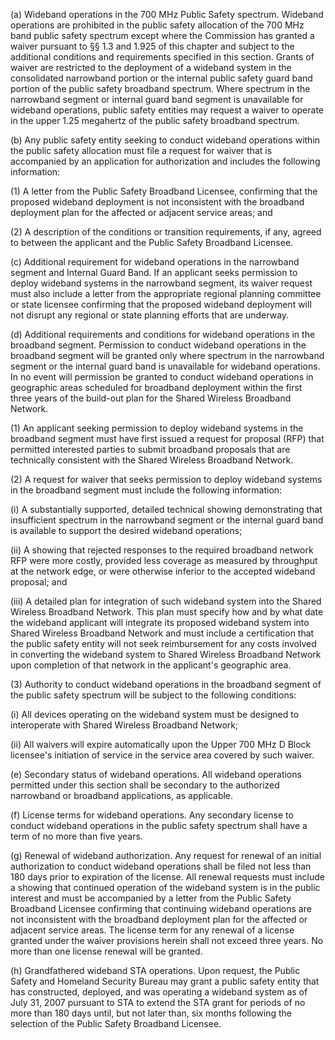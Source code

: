 (a) Wideband operations in the 700 MHz Public Safety spectrum. Wideband operations are prohibited in the public safety allocation of the 700 MHz band public safety spectrum except where the Commission has granted a waiver pursuant to §§ 1.3 and 1.925 of this chapter and subject to the additional conditions and requirements specified in this section. Grants of waiver are restricted to the deployment of a wideband system in the consolidated narrowband portion or the internal public safety guard band portion of the public safety broadband spectrum. Where spectrum in the narrowband segment or internal guard band segment is unavailable for wideband operations, public safety entities may request a waiver to operate in the upper 1.25 megahertz of the public safety broadband spectrum.

(b) Any public safety entity seeking to conduct wideband operations within the public safety allocation must file a request for waiver that is accompanied by an application for authorization and includes the following information:

(1) A letter from the Public Safety Broadband Licensee, confirming that the proposed wideband deployment is not inconsistent with the broadband deployment plan for the affected or adjacent service areas; and

(2) A description of the conditions or transition requirements, if any, agreed to between the applicant and the Public Safety Broadband Licensee.

(c) Additional requirement for wideband operations in the narrowband segment and Internal Guard Band. If an applicant seeks permission to deploy wideband systems in the narrowband segment, its waiver request must also include a letter from the appropriate regional planning committee or state licensee confirming that the proposed wideband deployment will not disrupt any regional or state planning efforts that are underway.

(d) Additional requirements and conditions for wideband operations in the broadband segment. Permission to conduct wideband operations in the broadband segment will be granted only where spectrum in the narrowband segment or the internal guard band is unavailable for wideband operations. In no event will permission be granted to conduct wideband operations in geographic areas scheduled for broadband deployment within the first three years of the build-out plan for the Shared Wireless Broadband Network.

(1) An applicant seeking permission to deploy wideband systems in the broadband segment must have first issued a request for proposal (RFP) that permitted interested parties to submit broadband proposals that are technically consistent with the Shared Wireless Broadband Network.

(2) A request for waiver that seeks permission to deploy wideband systems in the broadband segment must include the following information:

(i) A substantially supported, detailed technical showing demonstrating that insufficient spectrum in the narrowband segment or the internal guard band is available to support the desired wideband operations;

(ii) A showing that rejected responses to the required broadband network RFP were more costly, provided less coverage as measured by throughput at the network edge, or were otherwise inferior to the accepted wideband proposal; and
                                

(iii) A detailed plan for integration of such wideband system into the Shared Wireless Broadband Network. This plan must specify how and by what date the wideband applicant will integrate its proposed wideband system into Shared Wireless Broadband Network and must include a certification that the public safety entity will not seek reimbursement for any costs involved in converting the wideband system to Shared Wireless Broadband Network upon completion of that network in the applicant's geographic area.

(3) Authority to conduct wideband operations in the broadband segment of the public safety spectrum will be subject to the following conditions:

(i) All devices operating on the wideband system must be designed to interoperate with Shared Wireless Broadband Network;

(ii) All waivers will expire automatically upon the Upper 700 MHz D Block licensee's initiation of service in the service area covered by such waiver.

(e) Secondary status of wideband operations. All wideband operations permitted under this section shall be secondary to the authorized narrowband or broadband applications, as applicable.

(f) License terms for wideband operations. Any secondary license to conduct wideband operations in the public safety spectrum shall have a term of no more than five years.

(g) Renewal of wideband authorization. Any request for renewal of an initial authorization to conduct wideband operations shall be filed not less than 180 days prior to expiration of the license. All renewal requests must include a showing that continued operation of the wideband system is in the public interest and must be accompanied by a letter from the Public Safety Broadband Licensee confirming that continuing wideband operations are not inconsistent with the broadband deployment plan for the affected or adjacent service areas. The license term for any renewal of a license granted under the waiver provisions herein shall not exceed three years. No more than one license renewal will be granted.

(h) Grandfathered wideband STA operations. Upon request, the Public Safety and Homeland Security Bureau may grant a public safety entity that has constructed, deployed, and was operating a wideband system as of July 31, 2007 pursuant to STA to extend the STA grant for periods of no more than 180 days until, but not later than, six months following the selection of the Public Safety Broadband Licensee.

